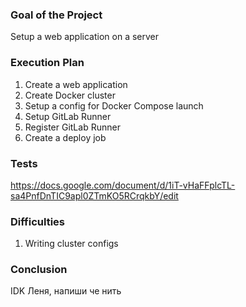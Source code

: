 ### Goal of the Project
Setup a web application on a server
### Execution Plan
1. Create a web application
2. Create Docker cluster
3. Setup a config for Docker Compose launch
4. Setup GitLab Runner
5. Register GitLab Runner
6. Create a deploy job
### Tests
https://docs.google.com/document/d/1iT-vHaFFplcTL-sa4PnfDnTIC9apl0ZTmKO5RCrqkbY/edit
### Difficulties
1. Writing cluster configs
### Conclusion
IDK Леня, напиши че нить
